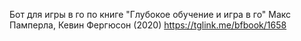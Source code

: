 Бот для игры в го по книге "Глубокое обучение и игра в го" Макс Памперла, Кевин Фергюсон (2020) https://tglink.me/bfbook/1658
